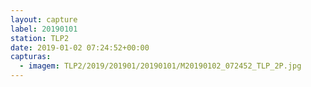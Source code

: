 ```yaml
---
layout: capture
label: 20190101
station: TLP2
date: 2019-01-02 07:24:52+00:00
capturas:
  - imagem: TLP2/2019/201901/20190101/M20190102_072452_TLP_2P.jpg
---
```


